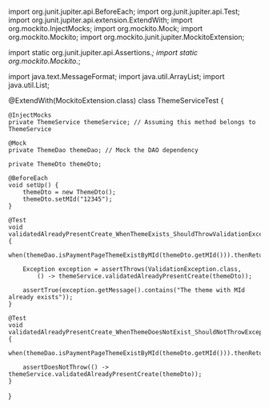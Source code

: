    
import org.junit.jupiter.api.BeforeEach;
import org.junit.jupiter.api.Test;
import org.junit.jupiter.api.extension.ExtendWith;
import org.mockito.InjectMocks;
import org.mockito.Mock;
import org.mockito.Mockito;
import org.mockito.junit.jupiter.MockitoExtension;

import static org.junit.jupiter.api.Assertions.*;
import static org.mockito.Mockito.*;

import java.text.MessageFormat;
import java.util.ArrayList;
import java.util.List;

@ExtendWith(MockitoExtension.class)
class ThemeServiceTest {

    @InjectMocks
    private ThemeService themeService; // Assuming this method belongs to ThemeService

    @Mock
    private ThemeDao themeDao; // Mock the DAO dependency

    private ThemeDto themeDto;

    @BeforeEach
    void setUp() {
        themeDto = new ThemeDto();
        themeDto.setMId("12345");
    }

    @Test
    void validatedAlreadyPresentCreate_WhenThemeExists_ShouldThrowValidationException() {
        when(themeDao.isPaymentPageThemeExistByMId(themeDto.getMId())).thenReturn(true);

        Exception exception = assertThrows(ValidationException.class, 
            () -> themeService.validatedAlreadyPresentCreate(themeDto));

        assertTrue(exception.getMessage().contains("The theme with MId already exists"));
    }

    @Test
    void validatedAlreadyPresentCreate_WhenThemeDoesNotExist_ShouldNotThrowException() {
        when(themeDao.isPaymentPageThemeExistByMId(themeDto.getMId())).thenReturn(false);

        assertDoesNotThrow(() -> themeService.validatedAlreadyPresentCreate(themeDto));
    }
}
